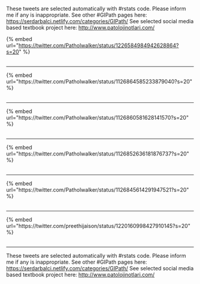 

These tweets are selected automatically with #rstats code. Please inform me if any is inappropriate.
See other #GIPath pages here: https://serdarbalci.netlify.com/categories/GIPath/ 
See selected social media based textbook project here: http://www.patolojinotlari.com/

{% embed url="https://twitter.com/Patholwalker/status/1226584984942628864?s=20" %}<br>
<br>
<hr>
{% embed url="https://twitter.com/Patholwalker/status/1126864585233879040?s=20" %}<br>
<br>
<hr>
{% embed url="https://twitter.com/Patholwalker/status/1126860581628141570?s=20" %}<br>
<br>
<hr>
{% embed url="https://twitter.com/Patholwalker/status/1126852636181876737?s=20" %}<br>
<br>
<hr>
{% embed url="https://twitter.com/Patholwalker/status/1126845614291947521?s=20" %}<br>
<br>
<hr>
{% embed url="https://twitter.com/preethijaison/status/1220160998427910145?s=20" %}<br>
<br>
<hr>


These tweets are selected automatically with #rstats code. Please inform me if any is inappropriate.
See other #GIPath pages here: https://serdarbalci.netlify.com/categories/GIPath/ 
See selected social media based textbook project here: http://www.patolojinotlari.com/
